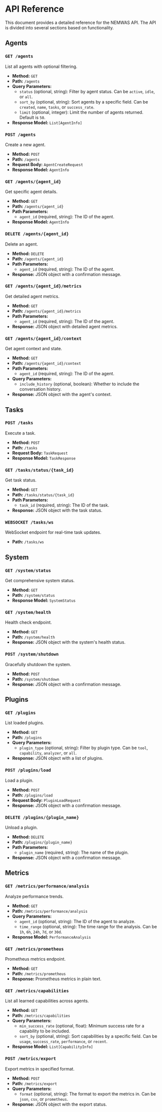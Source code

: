 # API Reference

This document provides a detailed reference for the NEMWAS API. The API is divided into several sections based on functionality.

## Agents

### `GET /agents`

List all agents with optional filtering.

- **Method:** `GET`
- **Path:** `/agents`
- **Query Parameters:**
    - `status` (optional, string): Filter by agent status. Can be `active`, `idle`, or `all`.
    - `sort_by` (optional, string): Sort agents by a specific field. Can be `created`, `name`, `tasks`, or `success_rate`.
    - `limit` (optional, integer): Limit the number of agents returned. Default is `50`.
- **Response Model:** `List[AgentInfo]`

### `POST /agents`

Create a new agent.

- **Method:** `POST`
- **Path:** `/agents`
- **Request Body:** `AgentCreateRequest`
- **Response Model:** `AgentInfo`

### `GET /agents/{agent_id}`

Get specific agent details.

- **Method:** `GET`
- **Path:** `/agents/{agent_id}`
- **Path Parameters:**
    - `agent_id` (required, string): The ID of the agent.
- **Response Model:** `AgentInfo`

### `DELETE /agents/{agent_id}`

Delete an agent.

- **Method:** `DELETE`
- **Path:** `/agents/{agent_id}`
- **Path Parameters:**
    - `agent_id` (required, string): The ID of the agent.
- **Response:** JSON object with a confirmation message.

### `GET /agents/{agent_id}/metrics`

Get detailed agent metrics.

- **Method:** `GET`
- **Path:** `/agents/{agent_id}/metrics`
- **Path Parameters:**
    - `agent_id` (required, string): The ID of the agent.
- **Response:** JSON object with detailed agent metrics.

### `GET /agents/{agent_id}/context`

Get agent context and state.

- **Method:** `GET`
- **Path:** `/agents/{agent_id}/context`
- **Path Parameters:**
    - `agent_id` (required, string): The ID of the agent.
- **Query Parameters:**
    - `include_history` (optional, boolean): Whether to include the conversation history.
- **Response:** JSON object with the agent's context.

## Tasks

### `POST /tasks`

Execute a task.

- **Method:** `POST`
- **Path:** `/tasks`
- **Request Body:** `TaskRequest`
- **Response Model:** `TaskResponse`

### `GET /tasks/status/{task_id}`

Get task status.

- **Method:** `GET`
- **Path:** `/tasks/status/{task_id}`
- **Path Parameters:**
    - `task_id` (required, string): The ID of the task.
- **Response:** JSON object with the task status.

### `WEBSOCKET /tasks/ws`

WebSocket endpoint for real-time task updates.

- **Path:** `/tasks/ws`

## System

### `GET /system/status`

Get comprehensive system status.

- **Method:** `GET`
- **Path:** `/system/status`
- **Response Model:** `SystemStatus`

### `GET /system/health`

Health check endpoint.

- **Method:** `GET`
- **Path:** `/system/health`
- **Response:** JSON object with the system's health status.

### `POST /system/shutdown`

Gracefully shutdown the system.

- **Method:** `POST`
- **Path:** `/system/shutdown`
- **Response:** JSON object with a confirmation message.

## Plugins

### `GET /plugins`

List loaded plugins.

- **Method:** `GET`
- **Path:** `/plugins`
- **Query Parameters:**
    - `plugin_type` (optional, string): Filter by plugin type. Can be `tool`, `capability`, `analyzer`, or `all`.
- **Response:** JSON object with a list of plugins.

### `POST /plugins/load`

Load a plugin.

- **Method:** `POST`
- **Path:** `/plugins/load`
- **Request Body:** `PluginLoadRequest`
- **Response:** JSON object with a confirmation message.

### `DELETE /plugins/{plugin_name}`

Unload a plugin.

- **Method:** `DELETE`
- **Path:** `/plugins/{plugin_name}`
- **Path Parameters:**
    - `plugin_name` (required, string): The name of the plugin.
- **Response:** JSON object with a confirmation message.

## Metrics

### `GET /metrics/performance/analysis`

Analyze performance trends.

- **Method:** `GET`
- **Path:** `/metrics/performance/analysis`
- **Query Parameters:**
    - `agent_id` (optional, string): The ID of the agent to analyze.
    - `time_range` (optional, string): The time range for the analysis. Can be `1h`, `6h`, `24h`, `7d`, or `30d`.
- **Response Model:** `PerformanceAnalysis`

### `GET /metrics/prometheus`

Prometheus metrics endpoint.

- **Method:** `GET`
- **Path:** `/metrics/prometheus`
- **Response:** Prometheus metrics in plain text.

### `GET /metrics/capabilities`

List all learned capabilities across agents.

- **Method:** `GET`
- **Path:** `/metrics/capabilities`
- **Query Parameters:**
    - `min_success_rate` (optional, float): Minimum success rate for a capability to be included.
    - `sort_by` (optional, string): Sort capabilities by a specific field. Can be `usage`, `success_rate`, `performance`, or `recent`.
- **Response Model:** `List[CapabilityInfo]`

### `POST /metrics/export`

Export metrics in specified format.

- **Method:** `POST`
- **Path:** `/metrics/export`
- **Query Parameters:**
    - `format` (optional, string): The format to export the metrics in. Can be `json`, `csv`, or `prometheus`.
- **Response:** JSON object with the export status.
